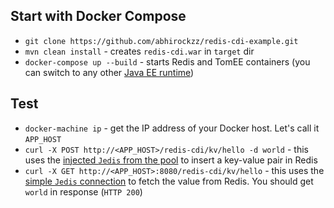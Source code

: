 ## Start with Docker Compose

- `git clone https://github.com/abhirockzz/redis-cdi-example.git`
- `mvn clean install` - creates `redis-cdi.war` in `target` dir
- `docker-compose up --build` - starts Redis and TomEE containers (you can switch to any other [Java EE runtime](https://github.com/abhirockzz/redis-cdi-example/blob/master/Dockerfile#L1))

## Test

- `docker-machine ip` - get the IP address of your Docker host. Let's call it `APP_HOST`
- `curl -X POST http://<APP_HOST>/redis-cdi/kv/hello -d world` - this uses the [injected `Jedis` from the pool](https://github.com/abhirockzz/redis-cdi-example/blob/master/src/main/java/com/wordpress/abhirockzz/redis/cdi/PooledJedisProducer.java) to insert a key-value pair in Redis
- `curl -X GET http://<APP_HOST>:8080/redis-cdi/kv/hello` - this uses the [simple `Jedis` connection](https://github.com/abhirockzz/redis-cdi-example/blob/master/src/main/java/com/wordpress/abhirockzz/redis/cdi/JedisProducer.java) to fetch the value from Redis. You should get `world` in response (`HTTP 200`)